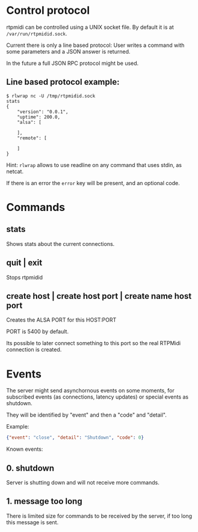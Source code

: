 # Control protocol

rtpmidi can be controlled using a UNIX socket file. By default it is at
`/var/run/rtpmidid.sock`.

Current there is only a line based protocol: User writes a command with some
parameters and a JSON answer is returned.

In the future a full JSON RPC protocol might be used.

## Line based protocol example:
```shell
$ rlwrap nc -U /tmp/rtpmidid.sock
stats
{
    "version": "0.0.1",
    "uptime": 200.0,
    "alsa": [

    ],
    "remote": [

    ]
}
```

Hint: `rlwrap` allows to use readline on any command that uses stdin, as netcat.

If there is an error the `error` key will be present, and an optional code.

# Commands

## stats

Shows stats about the current connections.

## quit | exit

Stops rtpmidid

## create host | create host port | create name host port

Creates the ALSA PORT for this HOST:PORT

PORT is 5400 by default.

Its possible to later connect something to this port so the real RTPMidi
connection is created.

# Events

The server might send asynchornous events on some moments, for subscribed
events (as connections, latency updates) or special events as shutdown.

They will be identified by "event" and then a "code" and "detail".

Example:

```json
{"event": "close", "detail": "Shutdown", "code": 0}
```

Known events:

## 0. shutdown

Server is shutting down and will not receive more commands.

## 1. message too long

There is limited size for commands to be received by the server, if too long
this message is sent.

